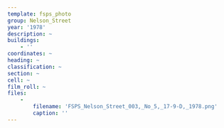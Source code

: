 ```yaml
---
template: fsps_photo
group: Nelson_Street
year: '1978'
description: ~
buildings:
    - ''
coordinates: ~
heading: ~
classification: ~
section: ~
cell: ~
film_roll: ~
files:
    -
        filename: 'FSPS_Nelson_Street_003,_No_5,_17-9-D,_1978.png'
        caption: ''
---
```

